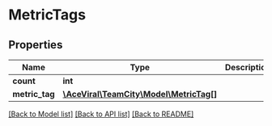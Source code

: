 # MetricTags

## Properties
Name | Type | Description | Notes
------------ | ------------- | ------------- | -------------
**count** | **int** |  | [optional] 
**metric_tag** | [**\AceViral\TeamCity\Model\MetricTag[]**](MetricTag.md) |  | [optional] 

[[Back to Model list]](../README.md#documentation-for-models) [[Back to API list]](../README.md#documentation-for-api-endpoints) [[Back to README]](../README.md)


